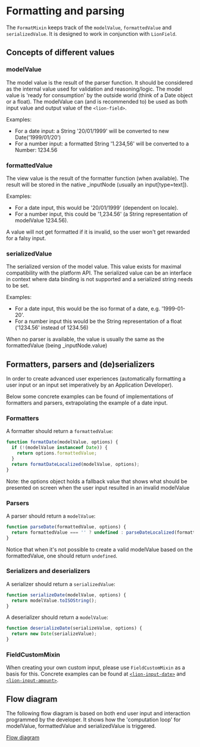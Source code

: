 # Formatting and parsing

The `FormatMixin` keeps track of the `modelValue`, `formattedValue` and `serializedValue`.
It is designed to work in conjunction with `LionField`.

## Concepts of different values

### modelValue

The model value is the result of the parser function.
It should be considered as the internal value used for validation and reasoning/logic.
The model value is 'ready for consumption' by the outside world (think of a Date object
or a float). The modelValue can (and is recommended to) be used as both input value and
output value of the `<lion-field>`.

Examples:

- For a date input: a String '20/01/1999' will be converted to new Date('1999/01/20')
- For a number input: a formatted String '1.234,56' will be converted to a Number: 1234.56

### formattedValue

The view value is the result of the formatter function (when available).
The result will be stored in the native \_inputNode (usually an input[type=text]).

Examples:

- For a date input, this would be '20/01/1999' (dependent on locale).
- For a number input, this could be '1,234.56' (a String representation of modelValue
  1234.56).

A value will not get formatted if it is invalid, so the user won't get rewarded for a falsy input.

### serializedValue

The serialized version of the model value.
This value exists for maximal compatibility with the platform API.
The serialized value can be an interface in context where data binding is not supported
and a serialized string needs to be set.

Examples:

- For a date input, this would be the iso format of a date, e.g. '1999-01-20'.
- For a number input this would be the String representation of a float ('1234.56' instead
  of 1234.56)

When no parser is available, the value is usually the same as the formattedValue (being \_inputNode.value)

## Formatters, parsers and (de)serializers

In order to create advanced user experiences (automatically formatting a user input or an input
set imperatively by an Application Developer).

Below some concrete examples can be found of implementations of formatters and parsers,
extrapolating the example of a date input.

### Formatters

A formatter should return a `formattedValue`:

```js
function formatDate(modelValue, options) {
  if (!(modelValue instanceof Date)) {
    return options.formattedValue;
  }
  return formatDateLocalized(modelValue, options);
}
```

Note: the options object holds a fallback value that shows what should be presented on
screen when the user input resulted in an invalid modelValue

### Parsers

A parser should return a `modelValue`:

```js
function parseDate(formattedValue, options) {
  return formattedValue === '' ? undefined : parseDateLocalized(formattedValue);
}
```

Notice that when it's not possible to create a valid modelValue based on the formattedValue,
one should return `undefined`.

### Serializers and deserializers

A serializer should return a `serializedValue`:

```js
function serializeDate(modelValue, options) {
  return modelValue.toISOString();
}
```

A deserializer should return a `modelValue`:

```js
function deserializeDate(serializeValue, options) {
  return new Date(serializeValue);
}
```

### FieldCustomMixin

When creating your own custom input, please use `FieldCustomMixin` as a basis for this.
Concrete examples can be found at [`<lion-input-date>`](../../input-date/) and
[`<lion-input-amount>`](../../input-amount/).

## Flow diagram

The following flow diagram is based on both end user input and interaction programmed by the
developer. It shows how the 'computation loop' for modelValue, formattedValue and serializedValue
is triggered.

[Flow diagram](./formatterParserFlow.svg)
